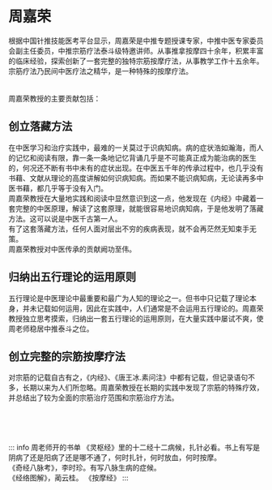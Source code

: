 # 周嘉荣

根据中国针推技能医考平台显示，周嘉荣是中推专题授课专家，中推中医专家委员会副主任委员，中推宗筋疗法泰斗级特邀讲师。从事推拿按摩四十余年，积累丰富的临床经验，探索创新了一套完整的独特宗筋按摩疗法，从事教学工作十五余年。宗筋疗法乃民间中医疗法之精华，是一种特殊的按摩疗法。<br><br><br>周嘉荣教授的主要贡献包括：

## 创立落藏方法

在中医学习和治疗实践中，最难的一关莫过于识病知病。病的症状浩如瀚海，而人的记忆和阅读有限，靠一条一条地记忆背诵几乎是不可能真正成为能治病的医生的，何况还不断有书中未有的症状出现。在中医五千年的传承过程中，也几乎没有书藉、文献从理论的高度讲解如何识病知病。而如果不能识病知病，无论读再多中医书藉，都几乎等于没有入门。<br>周嘉荣教授在大量地实践和阅读中显然意识到这一点，他发现在《内经》中藏着一套完整的中医原理，解读了这套原理，就能很容易地识病知病，于是他发明了落藏方法。这可以说是中医千古第一人。<br>有了这套落藏方法，任何人面对层出不穷的疾病表现，就不会再茫然无知束手无策。<br>周嘉荣教授对中医传承的贡献阙功至伟。



## 归纳出五行理论的运用原则

五行理论是中医理论中最重要和最广为人知的理论之一。但书中只记载了理论本身，并未记载如何运用，因此在实践中，人们通常是不会运用五行理论的。周嘉荣教授独立思考摸索，归纳出一套五行理论的运用原则，在大量实践中屡试不爽，使周老师稳居中推泰斗之位。



## 创立完整的宗筋按摩疗法

对宗筋的记载自古有之，《内经》、《唐王冰.素问注》中都有记载，但记录语句不多，长期以来为人们所忽略。周嘉荣教授在长期的实践中发现了宗筋的特殊疗效，并总结出了较为全面的宗筋治疗范围和宗筋治疗方法。

<br><br>
## 

::: info 周老师开的书单
《灵枢经》里的十二经十二病候，扎针必看。书上有写是阴病了还是阳病了还是哪不通了，何时扎针，何时放血，何时按摩。<br>
《奇经八脉考》，李时珍。有写八脉生病的症候。<br>
《经络图解》，蔺云桂。
《按摩经》
:::
